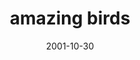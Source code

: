 ---
layout: base.njk
title : 'amazing birds' 
view_title : 'amazing birds' 
year : '2001' 
date : '2001-10-30' 
img_file : '../drawing/amazingbirds.png' 
html_file : 'amazingbirds' 
next_html : 'blah.html' 
year_order : '234' 
permalink : "title/{{html_file}}.html"
---